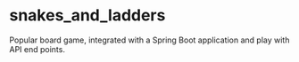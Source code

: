 # snakes_and_ladders
Popular board game, integrated with a Spring Boot application and play with API end points.
